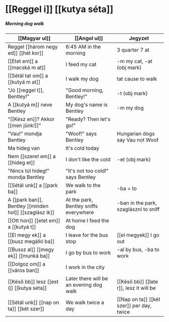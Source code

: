 # [[Reggel i]] [[kutya séta]]
##### Morning dog walk

| [[Magyar ul]]                                          | [[Angol ul]]                            | Jegyzet                                   |
|--------------------------------------------------------|-----------------------------------------|-------------------------------------------|
| Reggel [[három negy ed]] [[hét kor]]                   | 6:45 AM in the morning                  | 3 quarter 7 at                            |
| [[Etet em]] a [[macská m at]]                          | I feed my cat                           | -m  my cat, -at (obj mark)                |
| [[Sétál tat om]] a [[kutyá m at]]                      | I walk my dog                           | tat cause to walk                         |
| "Jó [[reggel t]], Bentley!"                            | "Good morning, Bentley!"                | -t (obj mark)                             |
| A [[kutyá m]] neve Bentley                             | My dog's name is Bentley                | -m my dog                                 |
| "[[Kész en]]? Akkor [[men jünk!]]"                     | "Ready? Then let's go!"                 |                                           |
| "Vau!" mondja Bentley                                  | "Woof!" says Bentley                    | Hungarian dogs say Vau not Woof           |
| Ma hideg van                                           | It's cold today                         |                                           |
| Nem [[szeret em]] a [[hideg et]]                       | I don't like the cold                   | -et (obj mark)                            |
| "Nincs túl hideg!" mondja Bentley                      | "It's not too cold!" says Bentley       |                                           |
| [[Sétál unk]] a [[park ba]]                            | We walk to the park                     | -ba = to                                  |
| A [[park ban]], Bentley [[minden hol]] [[szaglász ik]] | At the park, Bentley sniffs everywhere  | -ban in the park, szaglászni to sniff     |
| [[Ott hon]] [[etet em]] a [[kutyá t]]                  | At home I feed the dog                  |                                           |
| [[El megy ek]] a [[busz megálló ba]]                   | I leave for the bus stop                | [[el megyek]] I go out                    |
| [[Bussz al]] [[megy ek]] [[munká ba]]                  | I go by bus to work                     | -al by bus, -ba to work                   |
| [[Dolgoz om]] a [[város ban]]                          | I work in the city                      |                                           |
| [[Késő bb]] lesz [[est i]] [[kutya séta]]              | Later there will be an evening dog walk | [[Késő bb]] [[late r]], lesz it will be   |
| [[Sétál unk]] [[nap on ta]] [[két szer]]               | We walk twice a day                     | [[Nap on ta]] [[két szer]] per day, twice |


<!--
| Magyarul                   | Angolul                     | Jegyzet                            |
|----------------------------|-----------------------------|------------------------------------|
| [[Reggel i]] étel finom    | The breakfast food is tasty | [[Reggel i]] = (of) morning (adj.) |
| [[Magyar ország ban]] élek | I live in Hungary           | ország = country, ‑ban = in        |
-->